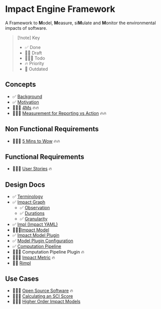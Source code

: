 # Impact Engine Framework

A Framework to **M**odel, **M**easure, si**M**ulate and **M**onitor the environmental impacts of software.

> [!note] Key
> - ✅ Done
> - ✍🏽 Draft
> - 👷🏽‍♂️ Todo
> - 🔥 Priority
> - 🦖 Outdated
## Concepts
- ✅ [Background](Background.md)
- ✅ [Motivation](Motivation.md)
- 👷🏽‍♂️ [4Ms](4Ms) 🔥🔥
- 👷🏽‍♂️ [Measurement for Reporting vs Action](Measurement%20for%20Reporting%20vs%20Action) 🔥🔥

## Non Functional Requirements
- 👷🏽‍♂️ [5 Mins to Wow](5%20Mins%20to%20Wow) 🔥🔥

## Functional Requirements
- 👷🏽‍♂️ [User Stories](User%20Stories) 🔥

## Design Docs
- ✅ [Terminology](Terminology.md)
- ✅ [Impact Graph](Impact%20Graph.md)
	- ✅ [Observation](Observation.md)
	- ✅ [Durations](Durations.md)
	- ✅ [Granularity](Granularity.md)
- ✅ [Impl (Impact YAML)](Impl%20(Impact%20YAML).md)
- 👷🏽‍♂️[Impact Model](Impact%20Model.md)
- ✅ [Impact Model Plugin](Impact%20Model%20Plugin.md)
- ✅ [Model Plugin Configuration](Model%20Plugin%20Configuration.md)
- ✅ [Computation Pipeline](Computation%20Pipeline.md)
- 👷🏽‍♂️ Computation Pipeline Plugin 🔥
- 👷🏽‍♂️ [Impact Metric](Impact%20Metric) 🔥
- ✍🏽 [Rimpl](Rimpl.md) 

## Use Cases 

- 👷🏽‍♂️ [Open Source Software](Open%20Source%20Software) 🔥
- 👷🏽‍♂️ [Calculating an SCI Score](Calculating%20an%20SCI%20Score)
- 👷🏽‍♂️ [Higher Order Impact Models](Higher%20Order%20Impact%20Models.md)